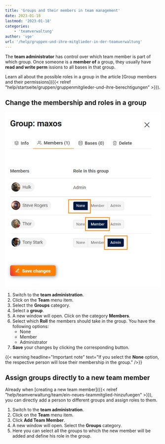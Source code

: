 ```yaml
---
title: 'Groups and their members in team management'
date: 2023-01-18
lastmod: '2023-01-18'
categories:
    - 'teamverwaltung'
author: 'vge'
url: '/help/gruppen-und-ihre-mitglieder-in-der-teamverwaltung'
---
```


The **team administrator** has control over which team member is part of which group. Once someone is a **member of** a group, they usually have **read and write perm** issions to all bases in that group.

Learn all about the possible roles in a group in the article [Group members and their permissions]({{< relref "help/startseite/gruppen/gruppenmitglieder-und-ihre-berechtigungen" >}}).

## Change the membership and roles in a group

![Manage group members in team management](images/Gruppe-verwalten.png)

1. Switch to the **team administration**.
2. Click on the **Team** menu item.
3. Select the **Groups** category.
4. Select a **group**.
5. A new window will open. Click on the category **Members**.
6. Select which **Roll** the members should take in the group. You have the following options:
    - None
    - Member
    - Administrator
7. **Save** your changes by clicking the corresponding button.

{{< warning  headline="Important note"  text="If you select the **None** option, the respective person will lose their membership in the group." />}}

## Assign groups directly to a new team member

Already when [creating a new team member]({{< relref "help/teamverwaltung/team/ein-neues-teammitglied-hinzufuegen" >}}), you can directly add a person to different groups and assign roles to them.

1. Switch to the **team administration**.
2. Click on the **Team** menu item.
3. Click **Add Team Member**.
4. A new window will open. Select the **Groups** category.
5. Here you can select all the groups to which the new member will be added and define his role in the group.

